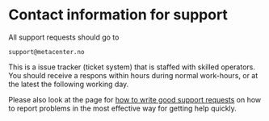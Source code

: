 # Contact information for support

All support requests should go to

    support@metacenter.no

This is a issue tracker (ticket system) that is staffed with skilled operators.
You should receive a respons within hours during normal work-hours, or at the latest the following working day.

Please also look at the page for [how to write good support requests](quick/how_to_write_good_support_requests.md) on
how to report problems in the most effective way for getting help quickly.
